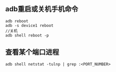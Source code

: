 
## adb重启或关机手机命令
```
adb reboot
adb -s device1 reboot
//关机
adb shell reboot -p
```
## 查看某个端口进程
```
adb shell netstat -tulnp | grep :<PORT_NUMBER>
```
